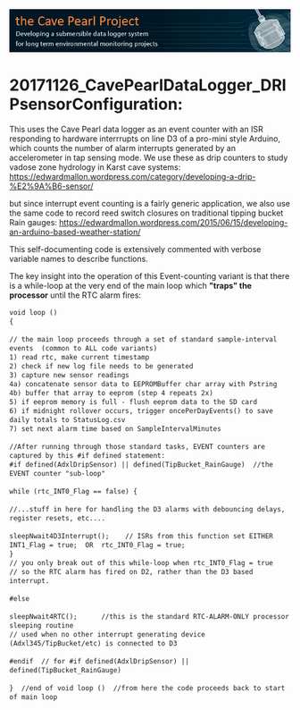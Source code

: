 <img src="https://github.com/EKMallon/The_Cave_Pearl_Project_CURRENT_codebuilds/blob/master/images/CavePearlProjectBanner_130x850px.jpg">

# 20171126_CavePearlDataLogger_DRIPsensorConfiguration:

This uses the Cave Pearl data logger as an event counter with an ISR responding to hardware interrrupts
on line D3 of a pro-mini style Arduino, which counts the number of alarm interrupts generated by 
an accelerometer in tap sensing mode. We use these as drip counters to study vadose zone hydrology 
in Karst cave systems:
https://edwardmallon.wordpress.com/category/developing-a-drip-%E2%9A%B6-sensor/

but since interrupt event counting is a fairly generic application, we also use the same code to 
record reed switch closures on traditional tipping bucket Rain gauges:
https://edwardmallon.wordpress.com/2015/06/15/developing-an-arduino-based-weather-station/ 

This self-documenting code is extensively commented with verbose variable names to describe functions.

The key insight into the operation of this Event-counting variant is that there is a while-loop 
at the very end of the main loop which **"traps" the processor** until the RTC alarm fires:

```
void loop ()
{

// the main loop proceeds through a set of standard sample-interval events  (common to ALL code variants)
1) read rtc, make current timestamp
2) check if new log file needs to be generated
3) capture new sensor readings
4a) concatenate sensor data to EEPROMBuffer char array with Pstring
4b) buffer that array to eeprom (step 4 repeats 2x)
5) if eeprom memory is full - flush eeprom data to the SD card
6) if midnight rollover occurs, trigger oncePerDayEvents() to save daily totals to StatusLog.csv 
7) set next alarm time based on SampleIntervalMinutes

//After running through those standard tasks, EVENT counters are captured by this #if defined statement:
#if defined(AdxlDripSensor) || defined(TipBucket_RainGauge)  //the EVENT counter "sub-loop"

while (rtc_INT0_Flag == false) { 

//...stuff in here for handling the D3 alarms with debouncing delays, register resets, etc....

sleepNwait4D3Interrupt();    // ISRs from this function set EITHER INT1_Flag = true;  OR  rtc_INT0_Flag = true;
} 
// you only break out of this while-loop when rtc_INT0_Flag = true 
// so the RTC alarm has fired on D2, rather than the D3 based interrupt. 

#else

sleepNwait4RTC();      //this is the standard RTC-ALARM-ONLY processor sleeping routine
// used when no other interrupt generating device (Adxl345/TipBucket/etc) is connected to D3

#endif  // for #if defined(AdxlDripSensor) || defined(TipBucket_RainGauge)

}  //end of void loop ()  //from here the code proceeds back to start of main loop
```


